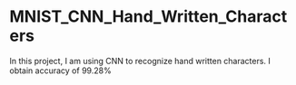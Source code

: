 # MNIST_CNN_Hand_Written_Characters
In this project, I am using CNN to recognize hand written characters. I obtain  accuracy of 99.28%
